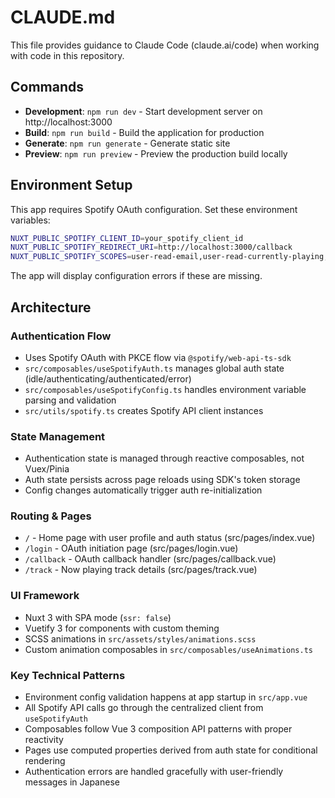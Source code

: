 # CLAUDE.md

This file provides guidance to Claude Code (claude.ai/code) when working with code in this repository.

## Commands

- **Development**: `npm run dev` - Start development server on http://localhost:3000
- **Build**: `npm run build` - Build the application for production
- **Generate**: `npm run generate` - Generate static site
- **Preview**: `npm run preview` - Preview the production build locally

## Environment Setup

This app requires Spotify OAuth configuration. Set these environment variables:

```bash
NUXT_PUBLIC_SPOTIFY_CLIENT_ID=your_spotify_client_id
NUXT_PUBLIC_SPOTIFY_REDIRECT_URI=http://localhost:3000/callback
NUXT_PUBLIC_SPOTIFY_SCOPES=user-read-email,user-read-currently-playing,user-read-playback-state
```

The app will display configuration errors if these are missing.

## Architecture

### Authentication Flow
- Uses Spotify OAuth with PKCE flow via `@spotify/web-api-ts-sdk`
- `src/composables/useSpotifyAuth.ts` manages global auth state (idle/authenticating/authenticated/error)
- `src/composables/useSpotifyConfig.ts` handles environment variable parsing and validation
- `src/utils/spotify.ts` creates Spotify API client instances

### State Management
- Authentication state is managed through reactive composables, not Vuex/Pinia
- Auth state persists across page reloads using SDK's token storage
- Config changes automatically trigger auth re-initialization

### Routing & Pages
- `/` - Home page with user profile and auth status (src/pages/index.vue)
- `/login` - OAuth initiation page (src/pages/login.vue)
- `/callback` - OAuth callback handler (src/pages/callback.vue)
- `/track` - Now playing track details (src/pages/track.vue)

### UI Framework
- Nuxt 3 with SPA mode (`ssr: false`)
- Vuetify 3 for components with custom theming
- SCSS animations in `src/assets/styles/animations.scss`
- Custom animation composables in `src/composables/useAnimations.ts`

### Key Technical Patterns
- Environment config validation happens at app startup in `src/app.vue`
- All Spotify API calls go through the centralized client from `useSpotifyAuth`
- Composables follow Vue 3 composition API patterns with proper reactivity
- Pages use computed properties derived from auth state for conditional rendering
- Authentication errors are handled gracefully with user-friendly messages in Japanese